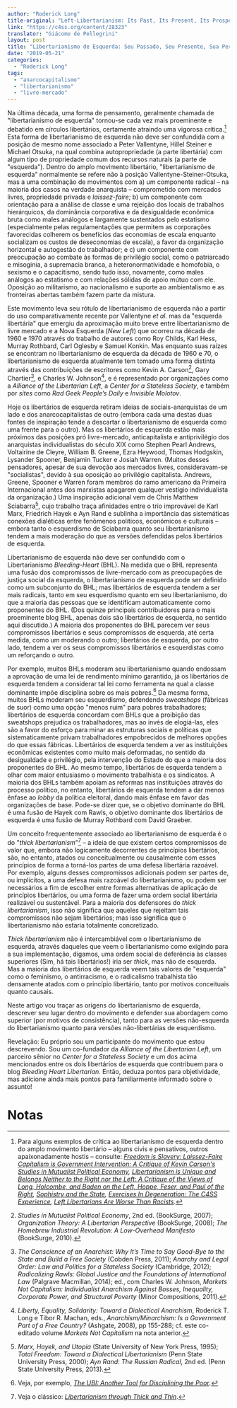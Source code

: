 ```yaml
---
author: "Roderick Long"
title-original: "Left-Libertarianism: Its Past, Its Present, Its Prospects"
link: "https://c4ss.org/content/28323"
translator: "Giácomo de Pellegrini"
layout: post
title: "Libertarianismo de Esquerda: Seu Passado, Seu Presente, Sua Perspectiva"
date: "2019-05-21"
categories:   
  - "Roderick Long"
tags: 
  - "anarcocapitalismo"
  - "libertarianismo"
  - "livre-mercado"
---
```


Na última década, uma forma de pensamento, geralmente chamada de "libertarianismo de esquerda" tornou-se cada vez mais proeminente e debatido em círculos libertários, certamente atraindo uma vigorosa crítica.[^1] Esta forma de libertarianismo de esquerda não deve ser confundida com a posição de mesmo nome associado a Peter Vallentyne, Hillel Steiner e Michael Otsuka, na qual combina autopropriedade (a parte libertária) com algum tipo de propriedade comum dos recursos naturais (a parte de "esquerda"). Dentro do amplo movimento libertário, "libertarianismo de esquerda" normalmente se refere não à posição Vallentyne-Steiner-Otsuka, mas a uma combinação de movimentos com a) um componente radical – na maioria dos casos na verdade anarquista – comprometido com mercados livres, propriedade privada e _laissez-faire_; b) um componente com orientação para a análise de classe e uma rejeição dos locais de trabalhos hierárquicos, da dominância corporativa e da desigualdade econômica bruta como males análogos e largamente sustentados pelo estatismo (especialmente pelas regulamentações que permitem as corporações favorecidas colherem os benefícios das economias de escala enquanto socializam os custos de deseconomias de escala), a favor da organização horizontal e autogestão do trabalhador; e c) um componente com preocupação ao combate às formas de privilégio social, como o patriarcado e misoginia, a supremacia branca, a heteronormatividade e homofobia, o sexismo e o capacitismo, sendo tudo isso, novamente, como males análogos ao estatismo e com relações sólidas de apoio mútuo com ele. Oposição ao militarismo, ao nacionalismo e suporte ao ambientalismo e as fronteiras abertas também fazem parte da mistura.

Este movimento leva seu rótulo de libertarianismo de esquerda não a partir do uso comparativamente recente por Vallentyne _et al._ mas da "esquerda libertária" que emergiu da aproximação muito breve entre libertarianismo de livre mercado e a Nova Esquerda (_New Left_) que ocorreu na década de 1960 e 1970 através do trabalho de autores como Roy Childs, Karl Hess, Murray Rothbard, Carl Oglesby e Samuel Konkin. Mas enquanto suas raízes se encontram no libertarianismo de esquerda da década de 1960 e 70, o libertarianismo de esquerda atualmente tem tomado uma forma distinta através das contribuições de escritores como Kevin A. Carson[^2], Gary Chartier[^3], e Charles W. Johnson[^4], e é representado por organizações como a _Alliance of the Libertarian Left_, a _Center for a Stateless Society_, e também por _sites_ como _Rad Geek People’s Daily_ e _Invisible Molotov_.

Hoje os libertários de esquerda retiram ideias de sociais-anarquistas de um lado e dos anarcocapitalistas de outro (embora cada uma destas duas fontes de inspiração tende a descartar o libertarianismo de esquerda como uma frente para o outro). Mas os libertários de esquerda estão mais próximos das posições pró livre-mercado, anticapitalista e antiprivilégio dos anarquistas individualistas do século XIX como Stephen Pearl Andrews, Voltairine de Cleyre, William B. Greene, Ezra Heywood, Thomas Hodgskin, Lysander Spooner, Benjamin Tucker e Josiah Warren. (Muitos desses pensadores, apesar de sua devoção aos mercados livres, consideravam-se "socialistas", devido à sua oposição ao privilégio capitalista. Andrews, Greene, Spooner e Warren foram membros do ramo americano da Primeira Internacional antes dos marxistas apagarem qualquer vestígio individualista da organização.) Uma inspiração adicional vem de Chris Matthew Sciabarra[^5], cujo trabalho traça afinidades entre o trio improvável de Karl Marx, Friedrich Hayek e Ayn Rand e sublinha a importância das sistemáticas conexões dialéticas entre fenômenos políticos, econômicos e culturais – embora tanto o esquerdismo de Sciabarra quanto seu libertarianismo tendem a mais moderação do que as versões defendidas pelos libertários de esquerda.

Libertarianismo de esquerda não deve ser confundido com o Libertarianismo _Bleeding-Heart_ (BHL). Na medida que o BHL representa uma fusão dos compromissos de livre-mercado com as preocupações de justiça social da esquerda, o libertarianismo de esquerda pode ser definido como um subconjunto do BHL; mas libertários de esquerda tendem a ser mais radicais, tanto em seu esquerdismo quanto em seu libertarianismo, do que a maioria das pessoas que se identificam automaticamente como proponentes do BHL. (Dos quinze principais contribuidores para o mais proeminente blog BHL, apenas dois são libertários de esquerda, no sentido aqui discutido.) A maioria dos proponentes do BHL parecem ver seus compromissos libertários e seus compromissos de esquerda, até certa medida, como um moderando o outro; libertários de esquerda, por outro lado, tendem a ver os seus compromissos libertários e esquerdistas como um reforçando o outro.

Por exemplo, muitos BHLs moderam seu libertarianismo quando endossam a aprovação de uma lei de rendimento mínimo garantido, já os libertários de esquerda tendem a considerar tal lei como ferramenta na qual a classe dominante impõe disciplina sobre os mais pobres.[^6] Da mesma forma, muitos BHLs moderam seu esquerdismo, defendendo _sweatshops_ (fábricas de suor) como uma opção "menos ruim" para pobres trabalhadores; libertários de esquerda concordam com BHLs que a proibição das sweatshops prejudica os trabalhadores, mas ao invés de elogiá-las, eles são a favor do esforço para minar as estruturas sociais e políticas que sistematicamente privam trabalhadores empobrecidos de melhores opções do que essas fábricas. Libertários de esquerda tendem a ver as instituições econômicas existentes como muito mais deformadas, no sentido da desigualdade e privilégio, pela intervenção do Estado do que a maioria dos proponentes do BHL. Ao mesmo tempo, libertários de esquerda tendem a olhar com maior entusiasmo o movimento trabalhista e os sindicatos. A maioria dos BHLs também apoiam as reformas nas instituições através do processo político, no entanto, libertários de esquerda tendem a dar menos ênfase ao _lobby_ da política eleitoral, dando mais ênfase em favor das organizações de base. Pode-se dizer que, se o objetivo dominante do BHL é uma fusão de Hayek com Rawls, o objetivo dominante dos libertários de esquerda é uma fusão de Murray Rothbard com David Graeber.

Um conceito frequentemente associado ao libertarianismo de esquerda é o do "_thick libertarianism_"[^7] – a ideia de que existem certos compromissos de valor que, embora não logicamente decorrentes de princípios libertários, são, no entanto, atados ou conceitualmente ou causalmente com esses princípios de forma a torná-los partes de uma defesa libertária razoável. Por exemplo, alguns desses compromissos adicionais podem ser partes de, ou implícitos, a uma defesa mais razoável do libertarianismo, ou podem ser necessários a fim de escolher entre formas alternativas de aplicação de princípios libertários, ou uma forma de fazer uma ordem social libertária realizável ou sustentável. Para a maioria dos defensores do _thick libertarianism_, isso não significa que aqueles que rejeitam tais compromissos não sejam libertários; mas isso significa que o libertarianismo não estaria totalmente concretizado.

_Thick libertarianism_ não é intercambiável com o libertarianismo de esquerda, através daqueles que veem o libertarianismo como exigindo para a sua implementação, digamos, uma ordem social de deferência às classes superiores (Sim, há tais libertários!) iria ser _thick_, mas não de esquerda. Mas a maioria dos libertários de esquerda veem tais valores de "esquerda" como o feminismo, o antirracismo, e o radicalismo trabalhista tão densamente atados com o princípio libertário, tanto por motivos conceituais quanto causais.

Neste artigo vou traçar as origens do libertarianismo de esquerda, descrever seu lugar dentro do movimento e defender sua abordagem como superior (por motivos de consistência), tanto para as versões não-esquerda do libertarianismo quanto para versões não-libertárias de esquerdismo.

Revelação: Eu próprio sou um participante do movimento que estou descrevendo. Sou um co-fundador da _Alliance of the Libertarian Left_, um parceiro sênior no _Center for a Stateless Society_ e um dos acima mencionados entre os dois libertários de esquerda que contribuem para o blog _Bleeding Heart Libertarian_. Então, deduza pontos para objetividade, mas adicione ainda mais pontos para familiarmente informado sobre o assunto!

# Notas

[^1]: Para alguns exemplos de crítica ao libertarianismo de esquerda dentro do amplo movimento libertário – alguns civis e pensativos, outros apaixonadamente hostis – consulte: _[Freedom is Slavery: Laissez-Faire Capitalism is Government Intervention: A Critique of Kevin Carson's Studies in Mutualist Political Economy](http://mises.org/journals/jls/20_1/20_1_5.pdf), [Libertarianism is Unique and Belongs Neither to the Right nor the Left: A Critique of the Views of Long, Holcombe, and Baden on the Left, Hoppe, Feser, and Paul of the Right](http://mises.org/journals/jls/22_1/22_1_8.pdf), [Sophistry and the State](http://www.lewrockwell.com/2014/05/dan-sanchez/the-perils-of-thick-thinking), [Exercises In Degeneration: The C4SS Experience](https://attackthesystem.com/2014/03/02/exercises-in-degeneration-the-c4ss-experience/), [Left Libertarians Are Worse Than Racists](https://christophercantwell.com/2014/03/18/left-libertarians-worse-racists/)_.

[^2]: _Studies in Mutualist Political Economy_, 2nd ed. (BookSurge, 2007); _Organization Theory: A Libertarian Perspective_ (BookSurge, 2008); _The Homebrew Industrial Revolution: A Low-Overhead Manifesto_ (BookSurge, 2010).

[^3]: _The Conscience of an Anarchist: Why It’s Time to Say Good-Bye to the State and Build a Free Society_ (Cobden Press, 2011); _Anarchy and Legal Order: Law and Politics for a Stateless Society_ (Cambridge, 2012); _Radicalizing Rawls: Global Justice and the Foundations of International Law_ (Palgrave Macmillan, 2014); ed., com Charles W. Johnson, _Markets Not Capitalism: Individualist Anarchism Against Bosses, Inequality, Corporate Power, and Structural Poverty_ (Minor Compositions, 2011).

[^4]: _Liberty, Equality, Solidarity: Toward a Dialectical Anarchism_, Roderick T. Long e Tibor R. Machan, eds., _Anarchism/Minarchism: Is a Government Part of a Free Country?_ (Ashgate, 2008), pp 155-288; cf. este co-editado volume _Markets Not Capitalism_ na nota anterior.

[^5]: _Marx, Hayek, and Utopia_ (State University of New York Press, 1995); _Total Freedom: Toward a Dialectical Libertarianism_ (Penn State University Press, 2000); _Ayn Rand: The Russian Radical_, 2nd ed. (Penn State University Press, 2013).

[^6]: Veja, por exemplo, _[The UBI: Another Tool for Disciplining the Poor](http://c4ss.org/content/25618)_.

[^7]: Veja o clássico: _[Libertarianism through Thick and Thin](http://radgeek.com/gt/2008/10/03/libertarianism_through)_.
